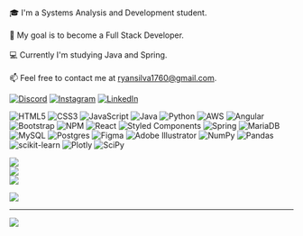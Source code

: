 
🎓 I'm a Systems Analysis and Development student.<br><br>🚀 My goal is to become a Full Stack Developer.<br><br>💻 Currently I'm studying Java and Spring.<br><br>📫 Feel free to contact me at ryansilva1760@gmail.com.



[![Discord](https://img.shields.io/badge/Discord-%237289DA.svg?logo=discord&logoColor=white)](htttps://discord.gg/RyanSilva#6735) [![Instagram](https://img.shields.io/badge/Instagram-%23E4405F.svg?logo=Instagram&logoColor=white)](https://instagram.com/rysm176) [![LinkedIn](https://img.shields.io/badge/LinkedIn-%230077B5.svg?logo=linkedin&logoColor=white)](https://linkedin.com/in/ryan-silva-021707214) 


![HTML5](https://img.shields.io/badge/html5-%23E34F26.svg?style=for-the-badge&logo=html5&logoColor=white) ![CSS3](https://img.shields.io/badge/css3-%231572B6.svg?style=for-the-badge&logo=css3&logoColor=white) ![JavaScript](https://img.shields.io/badge/javascript-%23323330.svg?style=for-the-badge&logo=javascript&logoColor=%23F7DF1E) ![Java](https://img.shields.io/badge/java-%23ED8B00.svg?style=for-the-badge&logo=java&logoColor=white) ![Python](https://img.shields.io/badge/python-3670A0?style=for-the-badge&logo=python&logoColor=ffdd54) ![AWS](https://img.shields.io/badge/AWS-%23FF9900.svg?style=for-the-badge&logo=amazon-aws&logoColor=white) ![Angular](https://img.shields.io/badge/angular-%23DD0031.svg?style=for-the-badge&logo=angular&logoColor=white) ![Bootstrap](https://img.shields.io/badge/bootstrap-%23563D7C.svg?style=for-the-badge&logo=bootstrap&logoColor=white) ![NPM](https://img.shields.io/badge/NPM-%23000000.svg?style=for-the-badge&logo=npm&logoColor=white) ![React](https://img.shields.io/badge/react-%2320232a.svg?style=for-the-badge&logo=react&logoColor=%2361DAFB) ![Styled Components](https://img.shields.io/badge/styled--components-DB7093?style=for-the-badge&logo=styled-components&logoColor=white) ![Spring](https://img.shields.io/badge/spring-%236DB33F.svg?style=for-the-badge&logo=spring&logoColor=white) ![MariaDB](https://img.shields.io/badge/MariaDB-003545?style=for-the-badge&logo=mariadb&logoColor=white) ![MySQL](https://img.shields.io/badge/mysql-%2300f.svg?style=for-the-badge&logo=mysql&logoColor=white) ![Postgres](https://img.shields.io/badge/postgres-%23316192.svg?style=for-the-badge&logo=postgresql&logoColor=white) 	![Figma](https://img.shields.io/badge/figma-%23F24E1E.svg?style=for-the-badge&logo=figma&logoColor=white) ![Adobe Illustrator](https://img.shields.io/badge/adobeillustrator-%23FF9A00.svg?style=for-the-badge&logo=adobeillustrator&logoColor=white) ![NumPy](https://img.shields.io/badge/numpy-%23013243.svg?style=for-the-badge&logo=numpy&logoColor=white) ![Pandas](https://img.shields.io/badge/pandas-%23150458.svg?style=for-the-badge&logo=pandas&logoColor=white) ![scikit-learn](https://img.shields.io/badge/scikit--learn-%23F7931E.svg?style=for-the-badge&logo=scikit-learn&logoColor=white) ![Plotly](https://img.shields.io/badge/Plotly-%233F4F75.svg?style=for-the-badge&logo=plotly&logoColor=white) ![SciPy](https://img.shields.io/badge/SciPy-%230C55A5.svg?style=for-the-badge&logo=scipy&logoColor=%white)

![](https://github-readme-stats.vercel.app/api?username=RyanSilva-176&theme=radical&hide_border=false&include_all_commits=false&count_private=false)<br/>
![](https://github-readme-streak-stats.herokuapp.com/?user=RyanSilva-176&theme=radical&hide_border=false)<br/>
![](https://github-readme-stats.vercel.app/api/top-langs/?username=RyanSilva-176&theme=radical&hide_border=false&include_all_commits=false&count_private=false&layout=compact)


![](https://github-profile-trophy.vercel.app/?username=RyanSilva-176&theme=radical&no-frame=false&no-bg=true&margin-w=4)

---
[![](https://visitcount.itsvg.in/api?id=RyanSilva-176&icon=0&color=6)](https://visitcount.itsvg.in)

<!-- Proudly created with GPRM ( https://gprm.itsvg.in ) -->
